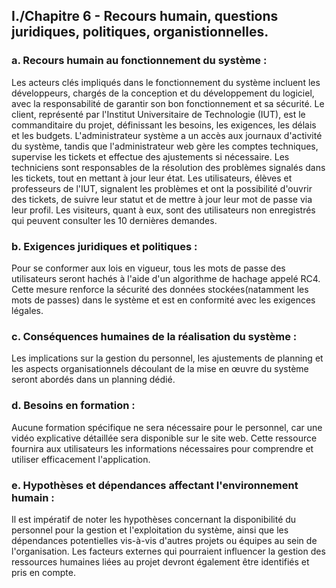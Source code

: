 ## I./Chapitre 6 - Recours humain, questions juridiques, politiques, organistionnelles.

### a. Recours humain au fonctionnement du système :

Les acteurs clés impliqués dans le fonctionnement du système incluent les développeurs, chargés de la conception et du développement du logiciel, avec la responsabilité de garantir son bon fonctionnement et sa sécurité. Le client, représenté par l'Institut Universitaire de Technologie (IUT), est le commanditaire du projet, définissant les besoins, les exigences, les délais et les budgets. L'administrateur système a un accès aux journaux d'activité du système, tandis que l'administrateur web gère les comptes techniques, supervise les tickets et effectue des ajustements si nécessaire. Les techniciens sont responsables de la résolution des problèmes signalés dans les tickets, tout en mettant à jour leur état. Les utilisateurs, élèves et professeurs de l'IUT, signalent les problèmes et ont la possibilité d'ouvrir des tickets, de suivre leur statut et de mettre à jour leur mot de passe via leur profil. Les visiteurs, quant à eux, sont des utilisateurs non enregistrés qui peuvent consulter les 10 dernières demandes.

### b. Exigences juridiques et politiques :

Pour se conformer aux lois en vigueur, tous les mots de passe des utilisateurs seront hachés à l'aide d'un algorithme de hachage appelé RC4. Cette mesure renforce la sécurité des données stockées(natamment les mots de passes) dans le système et est en conformité avec les exigences légales.

### c. Conséquences humaines de la réalisation du système :

Les implications sur la gestion du personnel, les ajustements de planning et les aspects organisationnels découlant de la mise en œuvre du système seront abordés dans un planning dédié.

### d. Besoins en formation :

Aucune formation spécifique ne sera nécessaire pour le personnel, car une vidéo explicative détaillée sera disponible sur le site web. Cette ressource fournira aux utilisateurs les informations nécessaires pour comprendre et utiliser efficacement l'application.

### e. Hypothèses et dépendances affectant l'environnement humain :

Il est impératif de noter les hypothèses concernant la disponibilité du personnel pour la gestion et l'exploitation du système, ainsi que les dépendances potentielles vis-à-vis d'autres projets ou équipes au sein de l'organisation. Les facteurs externes qui pourraient influencer la gestion des ressources humaines liées au projet devront également être identifiés et pris en compte.
